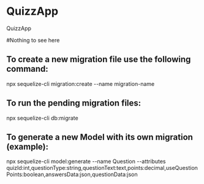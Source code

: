 # QuizzApp
QuizzApp


#Nothing to see here


## To create a new migration file use the following command:

npx sequelize-cli migration:create --name migration-name

## To run the pending migration files:

npx sequelize-cli db:migrate


## To generate a new Model with its own migration (example):

npx sequelize-cli model:generate --name Question --attributes quizId:int,questionType:string,questionText:text,points:decimal,useQuestionPoints:boolean,answersData:json,questionData:json
